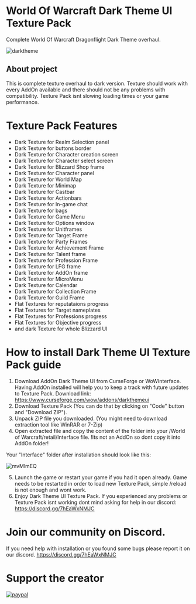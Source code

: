 # World Of Warcraft Dark Theme UI Texture Pack
Complete World Of Warcraft Dragonflight Dark Theme overhaul.

![darktheme](https://i.imgur.com/XB0SazX.png)

## About project
This is complete texture overhaul to dark version. Texture should work with every AddOn available and there should not be any problems with compatibility. Texture Pack isnt slowing loading times or your game performance.

# Texture Pack Features
* Dark Texture for Realm Selection panel
* Dark Texture for buttons border
* Dark Texture for Character creation screen
* Dark Texture for Character select screen
* Dark Texture for Blizzard Shop frame
* Dark Texture for Character panel
* Dark Texture for World Map
* Dark Texture for Minimap
* Dark Texture for Castbar
* Dark Texture for Actionbars
* Dark Texture for In-game chat
* Dark Texture for bags
* Dark Texture for Game Menu
* Dark Texture for Options window
* Dark Texture for Unitframes
* Dark Texture for Target Frame
* Dark Texture for Party Frames
* Dark Texture for Achievement Frame
* Dark Texture for Talent frame
* Dark Texture for Profession Frame
* Dark Texture for LFG frame
* Dark Texture for AddOn frame
* Dark Texture for MicroMenu
* Dark Texture for Calendar
* Dark Texture for Collection Frame
* Dark Texture for Guild Frame
* Flat Textures for reputataions progress
* Flat Textures for Target nameplates
* Flat Textures for Professions progress
* Flat Textures for Objective progress
* and dark Texture for whole Blizzard UI

# How to install Dark Theme UI Texture Pack guide

1. Download AddOn Dark Theme UI from CurseForge or WoWInterface. Having AddOn installed will help you to keep a track with future updates to Texture Pack. Download link: https://www.curseforge.com/wow/addons/darkthemeui
2. Download Texture Pack (You can do that by clicking on "Code" button and "Download ZIP").
3. Unpack ZIP file you downloaded. (You might need to download extraction tool like WinRAR or 7-Zip)
4. Open extracted file and copy the content of the folder into your /World of Warcraft/retail/Interface file. !Its not an AddOn so dont copy it into AddOn folder!

Your "Interface" folder after installation should look like this:

![mvMlmEQ](https://user-images.githubusercontent.com/34164362/165373357-130a4599-6f5c-4e14-8664-1f348a50aa4a.png)

5. Launch the game or restart your game if you had it open already. Game needs to be restarted in order to load new Texture Pack, simple /reload is not enough and wont work.
6. Enjoy Dark Theme UI Texture Pack. If you experienced any problems or Texture Pack isnt working dont mind asking for help in our discord: https://discord.gg/7hEaWxNMJC

# Join our community on Discord.
If you need help with installation or you found some bugs please report it on our discord.
https://discord.gg/7hEaWxNMJC

# Support the creator
[![paypal](https://www.paypalobjects.com/en_US/i/btn/btn_donateCC_LG.gif)]([paypal.me/nicolasmasica](https://www.paypal.com/donate/?hosted_button_id=UJ73M9SGYNP7N))

